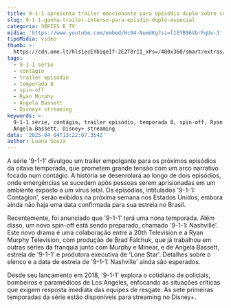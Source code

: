```yaml
---
title: 9-1-1 apresenta trailer emocionante para episódio duplo sobre contágio
slug: 9-1-1-ganha-trailer-intenso-para-episdio-duplo-especial
categoria: SÉRIES E TV
midia: 'https://www.youtube.com/embed/Hc04-NumdKg?si=l1EYB96VbrFqUv-3'
tipoMidia: video
thumb: >-
  https://cdn.ome.lt/hls1ecEYbiqeIf-2E2T0rII_xPs=/480x360/smart/extras/conteudos/Captura_de_tela_2025-04-04_094330.png
tags:
  - 9-1-1 série
  - contágio
  - trailer episódio
  - temporada 8
  - spin-off
  - Ryan Murphy
  - Angela Bassett
  - Disney+ streaming
keywords: >-
  9-1-1 série, contágio, trailer episódio, temporada 8, spin-off, Ryan Murphy,
  Angela Bassett, Disney+ streaming
data: '2025-04-04T13:22:07.354Z'
author: Luana Souza
---
```


A série '9-1-1' divulgou um trailer empolgante para os próximos episódios da oitava temporada, que prometem grande tensão com um arco narrativo focado num contágio. A história se desenrolará ao longo de dois episódios, onde emergências se sucedem após pessoas serem aprisionadas em um ambiente exposto a um vírus letal. Os episódios, intitulados '9-1-1: Contagion', serão exibidos na próxima semana nos Estados Unidos, embora ainda não haja uma data confirmada para sua estreia no Brasil.

Recentemente, foi anunciado que '9-1-1' terá uma nona temporada. Além disso, um novo spin-off está sendo preparado, chamado '9-1-1: Nashville'. Este novo drama é uma colaboração entre a 20th Television e a Ryan Murphy Television, com produção de Brad Falchuk, que já trabalhou em outras séries da franquia junto com Murphy e Minear, e de Angela Bassett, estrela de '9-1-1' e produtora executiva de 'Lone Star'. Detalhes sobre o elenco e a data de estreia de '9-1-1: Nashville' ainda são esperados.

Desde seu lançamento em 2018, '9-1-1' explora o cotidiano de policiais, bombeiros e paramédicos de Los Angeles, enfocando as situações críticas que exigem resposta imediata das equipes de resgate. As sete primeiras temporadas da série estão disponíveis para streaming no Disney+.
